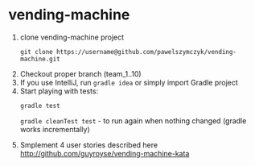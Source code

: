 vending-machine
===============

1. clone vending-machine project
   <p><code>git clone https://username@github.com/pawelszymczyk/vending-machine.git
   </code></p>
1. Checkout proper branch (team_1..10)
1. If you use IntelliJ, run <code>gradle idea</code> or simply import Gradle project
1. Start playing with tests:
    <p> <code>gradle test</code></p>
    <p> <code>gradle cleanTest test</code> - to run again when nothing changed (gradle works incrementally) </p>
1. Smplement 4 user stories described here http://github.com/guyroyse/vending-machine-kata